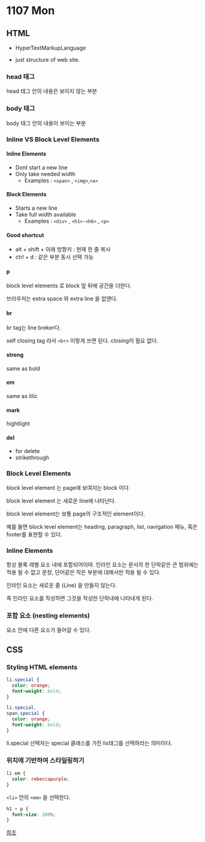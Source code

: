 # 1107 Mon

## HTML

- HyperTextMarkupLanguage

- just structure of web site.

### head 태그

head 태그 안의 내용은 보이지 않는 부분

### body 태그

body 태그 안의 내용이 보이는 부분

### Inline VS Block Level Elements

#### Inline Elements

- Dont start a new line
- Only take needed width
  - Examples : `<span>` , `<img>`,`<a>`

#### Block Elements

- Starts a new line
- Take full width available
  - Examples : `<div>` , `<h1>-<h6>` , `<p>`

#### Good shortcut

- alt + shift + 아래 방향키 : 현재 한 줄 복사
- ctrl + d : 같은 부분 동시 선택 가능

#### p

block level elements 로 block 앞 뒤에 공간을 더한다.

브라우저는 extra space 와 extra line 을 없앤다.

#### br

br tag는 line breker다.

self closing tag 라서 `<br>` 이렇게 쓰면 된다. closing이 필요 없다.

#### strong

same as bold

#### em

same as itlic

#### mark

hightlight

#### del

- for delete
- strikethrough

### Block Level Elements

block level element 는 page에 보여지는 block 이다.

block level element 는 새로운 line에 나타난다.

block level element는 보통 page의 구조적인 element이다.

예를 들면 block level element는 heading, paragraph, list, navigation 메뉴, 혹은 footer를 표현할 수 있다.

### Inline Elements

항상 블록 레벨 요소 내에 포함되어이따.
인라인 요소는 문서의 한 단락같은 큰 범위에는 적용 될 수 없고 문장, 단어같은 작은 부분에 대해서만 적용 될 수 있다.

인라인 요소는 새로운 줄 (Line) 을 만들지 않는다.

즉 인라인 요소를 작성하면 그것을 작성한 단락내에 나타내게 된다.

### 포함 요소 (nesting elements)

요소 안에 다른 요소가 들어갈 수 있다.

## CSS

### Styling HTML elements

```css
li.special {
  color: orange;
  font-weight: bold;
}
```

```css
li.special,
span.special {
  color: orange;
  font-weight: bold;
}
```

li.special 선택자는 special 클래스를 가진 lis태그를 선택하라는 의미이다.

### 위치에 기반하여 스타일링하기

```css
li em {
  color: rebeccapurple;
}
```

`<li>` 안의 `<em>` 을 선택한다.

```css
h1 + p {
  font-size: 200%;
}
```

[참조](https://developer.mozilla.org/en-US/docs/Learn/CSS/First_steps/How_CSS_is_structured)
